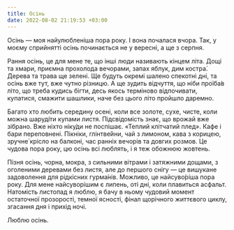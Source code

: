 ```yaml
---
title: Осінь
date: 2022-08-02 21:19:53 +03:00
---
```


Осінь — моя найулюбленіша пора року. І вона почалася вчора. Так, у моєму сприйнятті осінь починається не у вересні, а ще з серпня.

Рання осінь, це для мене те, що інші люди називають кінцем літа. Дощі та хмари, приємна прохолода вечорами, запах яблук, дим костра́. Дерева та трава ще зелені. Ще будуть окремі шалено спекотні дні, та осінь вже тут, вже чутно різницю. А ще зудить відчуття, що ніби проїба́в літо, що треба кудись бігти, десь якось терміново відпочивати, купатися, смажити шашлики, наче без цього літо пройшло даремно.

Багато хто любить середину осені, коли все золоте, сухе, чисте, коли можна шаруді́ти купами листя. Підсвідомість знає, що врожай вже зібрано. Вже ніхто ніку́ди не поспішає. «Теплий клітчатий плед». Кафе і бари переповнені. Пікніки, глінтве́йни, чай з лимоном, кава з корицею, зручне́ крісло на балконі, час ранніх вечорів та довгих розмов. Це чудова пора року, цю осінь всі люблять, і я теж обожнюю жовтень.

Пізня осінь, чорна, мокра, з сильними вітрами і затяжними дощами, з оголеними деревами без листя, але до першого снігу — це вишукане задоволення для рідкісних гурма́нів. Можливо, це найсуво́ріша пора року. Для мене найсуворішим є липень, оті дні, коли плавиться асфальт. Натомість листопад я люблю, я бачу в ньому чудовий момент остаточної прозорості, темної ясності, фінал щорічного життєвого циклу, згасання дня і прихід ночі.

Люблю осінь.
